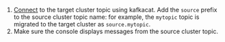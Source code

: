 1. [Connect](../../managed-kafka/operations/connect/clients.md#bash-zsh) to the target cluster topic using kafkacat. Add the `source` prefix to the source cluster topic name: for example, the `mytopic` topic is migrated to the target cluster as `source.mytopic`.
1. Make sure the console displays messages from the source cluster topic.